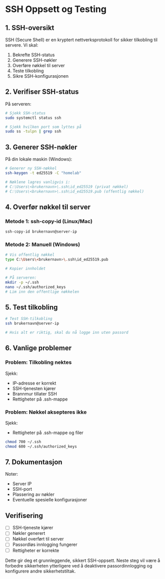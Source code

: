 # SSH Oppsett og Testing

## 1. SSH-oversikt

SSH (Secure Shell) er en kryptert nettverksprotokoll for sikker tilkobling til servere. Vi skal:
1. Bekrefte SSH-status
2. Generere SSH-nøkler
3. Overføre nøkkel til server
4. Teste tilkobling
5. Sikre SSH-konfigurasjonen

## 2. Verifiser SSH-status

På serveren:
```bash
# Sjekk SSH-status
sudo systemctl status ssh

# Sjekk hvilken port som lyttes på
sudo ss -tulpn | grep ssh
```

## 3. Generer SSH-nøkler

På din lokale maskin (Windows):
```bash
# Generer ny SSH-nøkkel
ssh-keygen -t ed25519 -C "homelab"

# Nøklene lagres vanligvis i:
# C:\Users\<brukernavn>\.ssh\id_ed25519 (privat nøkkel)
# C:\Users\<brukernavn>\.ssh\id_ed25519.pub (offentlig nøkkel)
```

## 4. Overfør nøkkel til server

### Metode 1: ssh-copy-id (Linux/Mac)
```bash
ssh-copy-id brukernavn@server-ip
```

### Metode 2: Manuell (Windows)
```bash
# Vis offentlig nøkkel
type C:\Users\<brukernavn>\.ssh\id_ed25519.pub

# Kopier innholdet

# På serveren:
mkdir -p ~/.ssh
nano ~/.ssh/authorized_keys
# Lim inn den offentlige nøkkelen
```

## 5. Test tilkobling

```bash
# Test SSH-tilkobling
ssh brukernavn@server-ip

# Hvis alt er riktig, skal du nå logge inn uten passord
```

## 6. Vanlige problemer

### Problem: Tilkobling nektes
Sjekk:
- IP-adresse er korrekt
- SSH-tjenesten kjører
- Brannmur tillater SSH
- Rettigheter på .ssh-mappe

### Problem: Nøkkel aksepteres ikke
Sjekk:
- Rettigheter på .ssh-mappe og filer
```bash
chmod 700 ~/.ssh
chmod 600 ~/.ssh/authorized_keys
```

## 7. Dokumentasjon
Noter:
- Server IP
- SSH-port
- Plassering av nøkler
- Eventuelle spesielle konfigurasjoner

## Verifisering
- [ ] SSH-tjeneste kjører
- [ ] Nøkler generert
- [ ] Nøkkel overført til server
- [ ] Passordløs innlogging fungerer
- [ ] Rettigheter er korrekte

Dette gir deg et grunnleggende, sikkert SSH-oppsett. Neste steg vil være å forbedre sikkerheten ytterligere ved å deaktivere passordinnlogging og konfigurere andre sikkerhetstiltak.